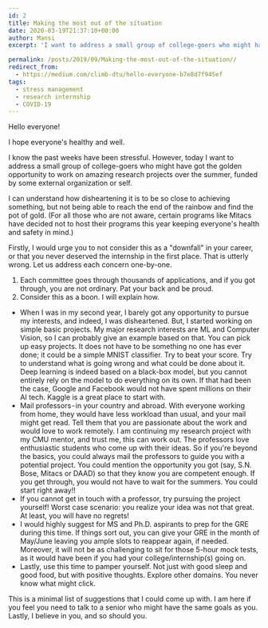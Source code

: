```yaml
---
id: 2
title: Making the most out of the situation
date: 2020-03-19T21:37:10+00:00
author: Mansi
excerpt: 'I want to address a small group of college-goers who might have got the golden opportunity to work on amazing research projects over the summer, funded by some external organization or self. I can understand how disheartening it is to be so close to achieving something, but not being able to reach the end of the rainbow and find the pot of gold. (For all those who are not aware, certain programs like Mitacs have decided not to host their programs this year keeping everyone's health and safety in mind.)'

permalink: /posts/2019/09/Making-the-most-out-of-the-situation// 
redirect_from:
  - https://medium.com/climb-dtu/hello-everyone-b7e8d7f945ef
tags:
  - stress management
  - research internship
  - COVID-19
---
```


Hello everyone!

I hope everyone's healthy and well.

I know the past weeks have been stressful. However, today I want to address a small group of college-goers who might have got the golden opportunity to work on amazing research projects over the summer, funded by some external organization or self.

I can understand how disheartening it is to be so close to achieving something, but not being able to reach the end of the rainbow and find the pot of gold. (For all those who are not aware, certain programs like Mitacs have decided not to host their programs this year keeping everyone's health and safety in mind.)

Firstly, I would urge you to not consider this as a "downfall" in your career, or that you never deserved the internship in the first place.
That is utterly wrong. Let us address each concern one-by-one.

1. Each committee goes through thousands of applications, and if you got through, you are not ordinary. Pat your back and be proud.
2. Consider this as a boon. I will explain how.
* When I was in my second year, I barely got any opportunity to pursue my interests, and indeed, I was disheartened. But, I started working on simple basic projects. My major research interests are ML and Computer Vision, so I can probably give an example based on that. You can pick up easy projects. It does not have to be something no one has ever done; it could be a simple MNIST classifier. Try to beat your score. Try to understand what is going wrong and what could be done about it. Deep learning is indeed based on a black-box model, but you cannot entirely rely on the model to do everything on its own. If that had been the case, Google and Facebook would not have spent millions on their AI tech. Kaggle is a great place to start with.
* Mail professors - in your country and abroad. With everyone working from home, they would have less workload than usual, and your mail might get read. Tell them that you are passionate about the work and would love to work remotely. I am continuing my research project with my CMU mentor, and trust me, this can work out. The professors love enthusiastic students who come up with their ideas. So if you're beyond the basics, you could always mail the professors to guide you with a potential project. You could mention the opportunity you got (say, S.N. Bose, Mitacs or DAAD) so that they know you are competent enough. If you get through, you would not have to wait for the summers. You could start right away!!
* If you cannot get in touch with a professor, try pursuing the project yourself! Worst case scenario: you realize your idea was not that great. At least, you will have no regrets!
* I would highly suggest for MS and Ph.D. aspirants to prep for the GRE during this time. If things sort out, you can give your GRE in the month of May/June leaving you ample slots to reappear again, if needed. Moreover, it will not be as challenging to sit for those 5-hour mock tests, as it would have been if you had your college/internship(s) going on.
* Lastly, use this time to pamper yourself. Not just with good sleep and good food, but with positive thoughts. Explore other domains. You never know what might click.

This is a minimal list of suggestions that I could come up with. 
I am here if you feel you need to talk to a senior who might have the same goals as you.
Lastly, I believe in you, and so should you.

